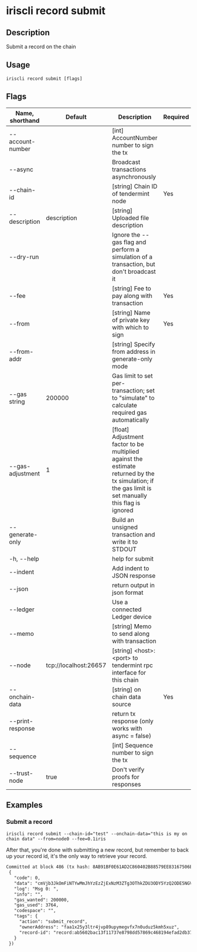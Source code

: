 # iriscli record submit

## Description

Submit a record on the chain

## Usage

```
iriscli record submit [flags]
```

## Flags

| Name, shorthand  | Default                    | Description                                                                                 | Required |
| ---------------  | -------------------------- | ------------------------------------------------------------------------------------------- | -------- |
| --account-number |                            | [int] AccountNumber number to sign the tx                                                   |          |
| --async          |                            | Broadcast transactions asynchronously                                                       |          |
| --chain-id       |                            | [string] Chain ID of tendermint node                                                        | Yes      |
| --description    | description                | [string] Uploaded file description                                                          |          |
| --dry-run        |                            | Ignore the --gas flag and perform a simulation of a transaction, but don't broadcast it     |          |
| --fee            |                            | [string] Fee to pay along with transaction                                                  | Yes      |
| --from           |                            | [string] Name of private key with which to sign                                             | Yes      |
| --from-addr      |                            | [string] Specify from address in generate-only mode                                         |          |
| --gas string     | 200000                     | Gas limit to set per-transaction; set to "simulate" to calculate required gas automatically |          |
| --gas-adjustment | 1                          | [float] Adjustment factor to be multiplied against the estimate returned by the tx simulation; if the gas limit is set manually this flag is ignored |          |
| --generate-only  |                            | Build an unsigned transaction and write it to STDOUT                                        |          |
| -h, --help       |                            | help for submit                                                                             |          |
| --indent         |                            | Add indent to JSON response                                                                 |          |
| --json           |                            | return output in json format                                                                |          |
| --ledger         |                            | Use a connected Ledger device                                                               |          |
| --memo           |                            | [string] Memo to send along with transaction                                                |          |
| --node           | tcp://localhost:26657      | [string] \<host>:\<port> to tendermint rpc interface for this chain                           |          |
| --onchain-data   |                            | [string] on chain data source                                                               | Yes      |
| --print-response |                            | return tx response (only works with async = false)                                          |          |
| --sequence       |                            | [int] Sequence number to sign the tx                                                        |          |
| --trust-node     | true                       | Don't verify proofs for responses                                                           |          |

## Examples

### Submit a record

```shell
iriscli record submit --chain-id="test" --onchain-data="this is my on chain data" --from=node0 --fee=0.1iris
```

After that, you're done with submitting a new record, but remember to back up your record id, it's the only way to retrieve your record.

```txt
Committed at block 486 (tx hash: 8AB91BF0E61AD2C860402B88579EE83167506E7C3A8597E873976915D82D4F1B, response:
 {
   "code": 0,
   "data": "cmVjb3JkOmFiNTYwMmJhYzEzZjExNzM3ZTg3OThkZDU3ODY5YzQ2ODE5NGVmYWQyZGIzNzYyNTc5NWYxZWZkOGQ5ZDYzYzY=",
   "log": "Msg 0: ",
   "info": "",
   "gas_wanted": 200000,
   "gas_used": 3764,
   "codespace": "",
   "tags": {
     "action": "submit_record",
     "ownerAddress": "faa1x25y3ltr4jvp89upymegvfx7n0uduz5kmh5xuz",
     "record-id": "record:ab5602bac13f11737e8798dd57869c468194efad2db37625795f1efd8d9d63c6"
   }
 })
```

